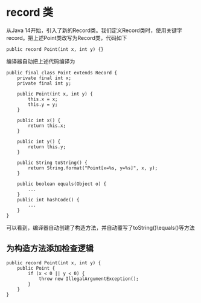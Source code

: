 # record 类
从Java 14开始，引入了新的Record类。我们定义Record类时，使用关键字record。把上述Point类改写为Record类，代码如下
```
public record Point(int x, int y) {}
```
编译器自动把上述代码编译为
```
public final class Point extends Record {
    private final int x;
    private final int y;

    public Point(int x, int y) {
        this.x = x;
        this.y = y;
    }

    public int x() {
        return this.x;
    }

    public int y() {
        return this.y;
    }

    public String toString() {
        return String.format("Point[x=%s, y=%s]", x, y);
    }

    public boolean equals(Object o) {
        ...
    }
    public int hashCode() {
        ...
    }
}
```
可以看到，编译器自动创建了构造方法，并自动覆写了toString()\equals()等方法

## 为构造方法添加检查逻辑
```
public record Point(int x, int y) {
    public Point {
        if (x < 0 || y < 0) {
            throw new IllegalArgumentException();
        }
    }
}
```